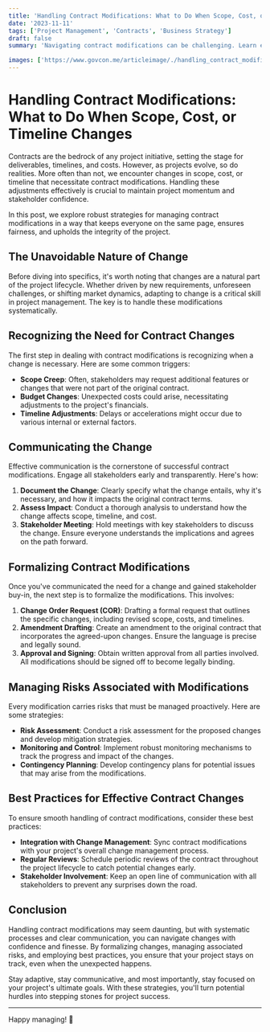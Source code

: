 ```yaml
---
title: 'Handling Contract Modifications: What to Do When Scope, Cost, or Timeline Changes'
date: '2023-11-11'
tags: ['Project Management', 'Contracts', 'Business Strategy']
draft: false
summary: 'Navigating contract modifications can be challenging. Learn effective strategies to handle changes in scope, cost, or timeline without disrupting your project flow.'

images: ['https://www.govcon.me/articleimage/./handling_contract_modifications_what_to_do_when_scope_cost_or_timeline_changes.webp']
---
```


# Handling Contract Modifications: What to Do When Scope, Cost, or Timeline Changes

Contracts are the bedrock of any project initiative, setting the stage for deliverables, timelines, and costs. However, as projects evolve, so do realities. More often than not, we encounter changes in scope, cost, or timeline that necessitate contract modifications. Handling these adjustments effectively is crucial to maintain project momentum and stakeholder confidence.

In this post, we explore robust strategies for managing contract modifications in a way that keeps everyone on the same page, ensures fairness, and upholds the integrity of the project.

## The Unavoidable Nature of Change

Before diving into specifics, it's worth noting that changes are a natural part of the project lifecycle. Whether driven by new requirements, unforeseen challenges, or shifting market dynamics, adapting to change is a critical skill in project management. The key is to handle these modifications systematically.

## Recognizing the Need for Contract Changes

The first step in dealing with contract modifications is recognizing when a change is necessary. Here are some common triggers:

- **Scope Creep**: Often, stakeholders may request additional features or changes that were not part of the original contract. 
- **Budget Changes**: Unexpected costs could arise, necessitating adjustments to the project's financials.
- **Timeline Adjustments**: Delays or accelerations might occur due to various internal or external factors.

## Communicating the Change

Effective communication is the cornerstone of successful contract modifications. Engage all stakeholders early and transparently. Here's how:

1. **Document the Change**: Clearly specify what the change entails, why it's necessary, and how it impacts the original contract terms.
2. **Assess Impact**: Conduct a thorough analysis to understand how the change affects scope, timeline, and cost.
3. **Stakeholder Meeting**: Hold meetings with key stakeholders to discuss the change. Ensure everyone understands the implications and agrees on the path forward.

## Formalizing Contract Modifications

Once you've communicated the need for a change and gained stakeholder buy-in, the next step is to formalize the modifications. This involves:

1. **Change Order Request (COR)**: Drafting a formal request that outlines the specific changes, including revised scope, costs, and timelines.
2. **Amendment Drafting**: Create an amendment to the original contract that incorporates the agreed-upon changes. Ensure the language is precise and legally sound.
3. **Approval and Signing**: Obtain written approval from all parties involved. All modifications should be signed off to become legally binding.

## Managing Risks Associated with Modifications

Every modification carries risks that must be managed proactively. Here are some strategies:

- **Risk Assessment**: Conduct a risk assessment for the proposed changes and develop mitigation strategies.
- **Monitoring and Control**: Implement robust monitoring mechanisms to track the progress and impact of the changes.
- **Contingency Planning**: Develop contingency plans for potential issues that may arise from the modifications.

## Best Practices for Effective Contract Changes

To ensure smooth handling of contract modifications, consider these best practices:

- **Integration with Change Management**: Sync contract modifications with your project's overall change management process.
- **Regular Reviews**: Schedule periodic reviews of the contract throughout the project lifecycle to catch potential changes early.
- **Stakeholder Involvement**: Keep an open line of communication with all stakeholders to prevent any surprises down the road.

## Conclusion

Handling contract modifications may seem daunting, but with systematic processes and clear communication, you can navigate changes with confidence and finesse. By formalizing changes, managing associated risks, and employing best practices, you ensure that your project stays on track, even when the unexpected happens.

Stay adaptive, stay communicative, and most importantly, stay focused on your project's ultimate goals. With these strategies, you'll turn potential hurdles into stepping stones for project success.

---

Happy managing! 🚀